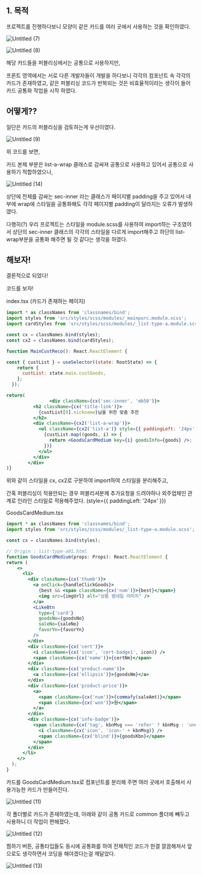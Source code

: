 ## 1. 목적

프로젝트를 진행하다보니 모양이 같은 카드를 여러 곳에서 사용하는 것을 확인하였다.

![Untitled (7)](https://user-images.githubusercontent.com/58289110/114331517-28a53680-9b7f-11eb-967f-8329577f600a.png)

![Untitled (8)](https://user-images.githubusercontent.com/58289110/114331523-2c38bd80-9b7f-11eb-85d3-6f021bb358e0.png)


해당 카드들을 퍼블리싱에서는 공통으로 사용하지만, 

프론트 영역에서는 서로 다른 개발자들이 개발을 하다보니 각각의 컴포넌트 속 각각의 카드가 존재하였고, 같은 퍼블리싱 코드가 반복되는 것은 비효율적이라는 생각이 들어 카드 공통화 작업을 시작 하였다.

## 어떻게??

일단은 카드의 퍼블리싱을 검토하는게 우선이였다.

![Untitled (9)](https://user-images.githubusercontent.com/58289110/114331531-2fcc4480-9b7f-11eb-9417-878f9f523bea.png)

위 코드를 보면,

카드 본체 부분은 list-a-wrap 클래스로 감싸져 공통으로 사용하고 있어서 공통으로 사용하기 적합하였으나,

![Untitled (14)](https://user-images.githubusercontent.com/58289110/114331535-30fd7180-9b7f-11eb-8208-8f16a8506275.png)

상단에 전체를 감싸는 sec-inner 라는 클래스가 페이지별 padding을 주고 있어서 내부에 wrap에 스타일을 공통화해도 각각 페이지별 padding이 달라지는 오류가 발생하였다.

다행히(?) 우리 프로젝트는 스타일을 module.scss를 사용하여 import하는 구조였어서 상단의 sec-inner 클래스의 각각의 스타일을 다르게 import해주고 하단의 list-wrap부분을 공통화 해주면 될 것 같다는 생각을 하였다.

## 해보자!

결론적으로 되었다!

코드를 보자!

 index.tsx (카드가 존재하는 페이지)

```jsx
import * as classNames from 'classnames/bind';
import styles from 'src/styles/scss/modules/_mainpurc.module.scss';
import cardStyles from 'src/styles/scss/modules/_list-type-a.module.scss';

const cx = classNames.bind(styles);
const cx2 = classNames.bind(cardStyles);

function MainCustReco(): React.ReactElement {

const { custList } = useSelector((state: RootState) => {
    return {
      custList: state.main.custGoods,
    };
  });

return(
				<div className={cx('sec-inner', 'mb50')}>
          <h2 className={cx('title-link')}>
            {custList[0].nickname}님을 위한 맞춤 추천
          </h2>
          <div className={cx2('list-a-wrap')}>
            <ul className={cx2('list-a')} style={{ paddingLeft: '24px' }}>
              {custList.map((goods, i) => {
                return <GoodsCardMedium key={i} goodsInfo={goods} />;
              })}
            </ul>
          </div>
        </div>
)}
```

위와 같이 스타일을 cx, cx2로 구분하여 import하여 스타일을 분리해주고,

간혹 퍼블리싱이 적용안되는 경우 퍼블리셔분께 추가요청을 드려야하나 외주업체인 관계로 인라인 스타일로 적용해주었다. (style={{ paddingLeft: '24px' }})

GoodsCardMedium.tsx

```jsx
import * as classNames from 'classnames/bind';
import styles from 'src/styles/scss/modules/_list-type-a.module.scss';

const cx = classNames.bind(styles);

// Origin : list-type-a01.html
function GoodsCardMedium(props: Props): React.ReactElement {
return (
    <>
      <li>
        <div className={cx('thumb')}>
          <a onClick={handleClickGoods}>
            {best && <span className={cx('num')}>{best}</span>}
            <img src={imgUrl} alt="상품 썸네일 이미지" />
          </a>
          <LikeBtn
            type={'card'}
            goodsNo={goodsNo}
            saleNo={saleNo}
            favorYn={favorYn}
          />
        </div>
        <div className={cx('cert')}>
          <i className={cx('icon', 'cert-badge1', icon)} />
          <span className={cx('name')}>{certNm}</span>
        </div>
        <div className={cx('product-name')}>
          <a className={cx('ellipsis')}>{goodsNm}</a>
        </div>
        <div className={cx('product-price')}>
          <a>
            <span className={cx('num')}>{commafy(saleAmt)}</span>
            <span className={cx('won')}>원</span>
          </a>
        </div>
        <div className={cx('info-badge')}>
          <span className={cx('tag', kbnMsg === 'refer' ? kbnMsg : 'unopened')}>
            <i className={cx('icon', 'icon-' + kbnMsg)} />
            <span className={cx('blind')}>{goodsKbn}</span>
          </span>
        </div>
      </li>
    </>
  );
}
```

카드를  GoodsCardMedium.tsx로 컴포넌트를 분리해 주면 여러 곳에서 호출해서 사용가능한 카드가 만들어진다.

![Untitled (11)](https://user-images.githubusercontent.com/58289110/114331546-365abc00-9b7f-11eb-9f80-37ae485cbee9.png)

각 폴더별로 카드가 존재하였는데, 아래와 같이 공통 카드로 common 폴더에 빼두고 사용하니 더 작업이 편해졌다.

![Untitled (12)](https://user-images.githubusercontent.com/58289110/114331547-378be900-9b7f-11eb-99c0-a5e0321c4aa9.png)

찜하기 버튼, 공통타입들도 동시에 공통화를 하여 전체적인 코드가 한결 깔끔해져서 앞으로도 생각하면서 코딩을 해야겠다는걸 깨달았다.

![Untitled (13)](https://user-images.githubusercontent.com/58289110/114331551-3b1f7000-9b7f-11eb-8ffa-53a7d2db0d8f.png)

